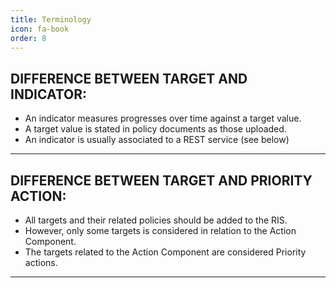 ```yaml
---
title: Terminology 
icon: fa-book
order: 8
---
```


## DIFFERENCE BETWEEN TARGET AND INDICATOR:
- An indicator measures progresses over time against a target value.
- A target value is stated in policy documents as those uploaded.
- An indicator is usually associated to a REST service (see below)

----

## DIFFERENCE BETWEEN TARGET AND PRIORITY ACTION:
- All targets and their related policies should be added to the RIS.	
- However, only some targets is considered in relation to the Action Component.
- The targets related to the Action Component are considered Priority actions.

----
